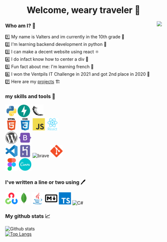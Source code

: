 <h1 align="center">Welcome, weary traveler 🤙</h1>

<img height="220px" align="right" src="https://camo.githubusercontent.com/ffbf71edb9eb65671926a8cc42a5a740bf5b799a9b93699a3a0de76e1793a80b/68747470733a2f2f6d656469612e67697068792e636f6d2f6d656469612f54456e586b637348725034596564436868412f67697068792e676966" />

### Who am I? 🤹

1️⃣ My name is Valters and im currently in the 10th grade 🏫  
2️⃣ I'm learning backend development in python 🐍  
3️⃣ I can make a decent website using react ⚛️  
4️⃣ I do infact know how to center a div 🗿  
5️⃣ Fun fact about me: I'm learning french 🥖  
6️⃣ I won the Ventpils IT Challenge in 2021 and got 2nd place in 2020 🥇  
7️⃣ Here are my [projects](https://github.com/theglobehead/theglobehead/blob/main/projects.md) 🏗️  

### my skills and tools 🧰

<img src="https://raw.githubusercontent.com/devicons/devicon/master/icons/python/python-original.svg" alt="python" width="40" height="40" style="max-width: 100%;"><img src="https://raw.githubusercontent.com/devicons/devicon/1119b9f84c0290e0f0b38982099a2bd027a48bf1/icons/fastapi/fastapi-plain.svg" alt="fastapi" width="40" height="40" style="max-width: 100%;">
<img src="https://raw.githubusercontent.com/devicons/devicon/1119b9f84c0290e0f0b38982099a2bd027a48bf1/icons/flask/flask-original.svg" alt="flask" width="40" height="40" style="max-width: 100%;">
<br/>
<img src="https://raw.githubusercontent.com/devicons/devicon/master/icons/html5/html5-original-wordmark.svg" alt="html5" width="40" height="40" style="max-width: 100%;">
<img src="https://raw.githubusercontent.com/devicons/devicon/master/icons/css3/css3-original-wordmark.svg" alt="css3" width="40" height="40" style="max-width: 100%;">
<img src="https://raw.githubusercontent.com/devicons/devicon/master/icons/javascript/javascript-original.svg" alt="javascript" width="40" height="40" style="max-width: 100%;">
<img src="https://raw.githubusercontent.com/devicons/devicon/master/icons/react/react-original-wordmark.svg" alt="react" width="40" height="40" style="max-width: 100%;">
<br/>
<img src="https://raw.githubusercontent.com/devicons/devicon/1119b9f84c0290e0f0b38982099a2bd027a48bf1/icons/wordpress/wordpress-plain.svg" alt="wordpress" width="40" height="40" style="max-width: 100%;">
<img src="https://raw.githubusercontent.com/devicons/devicon/1119b9f84c0290e0f0b38982099a2bd027a48bf1/icons/bootstrap/bootstrap-plain.svg" alt="bootstrap" width="40" height="40" style="max-width: 100%;">
<br/>
<img src="https://raw.githubusercontent.com/devicons/devicon/1119b9f84c0290e0f0b38982099a2bd027a48bf1/icons/vscode/vscode-original.svg" alt="vscode" width="40" height="40" style="max-width: 100%;">
<img src="https://raw.githubusercontent.com/devicons/devicon/1119b9f84c0290e0f0b38982099a2bd027a48bf1/icons/heroku/heroku-plain.svg" alt="heroku" width="40" height="40" style="max-width: 100%;">
<img src="https://raw.githubusercontent.com/brave/brave-browser/19d3950bfa2902a8592c02372b6bcafda5d58b8f/docs/source/_static/brave-release.svg" alt="brave" height="40" style="max-width: 100%;">
<img src="https://raw.githubusercontent.com/devicons/devicon/1119b9f84c0290e0f0b38982099a2bd027a48bf1/icons/git/git-plain.svg" width="40" alt="git" height="40" style="max-width: 100%;">
<br/>
<img src="https://raw.githubusercontent.com/devicons/devicon/1119b9f84c0290e0f0b38982099a2bd027a48bf1/icons/figma/figma-original.svg" alt="figma" width="40" height="40" style="max-width: 100%;">
<img src="https://raw.githubusercontent.com/devicons/devicon/1119b9f84c0290e0f0b38982099a2bd027a48bf1/icons/canva/canva-original.svg" alt="canva" width="40" height="40" style="max-width: 100%;">

### I've written a line or two using 🖊️  

<img src="https://raw.githubusercontent.com/devicons/devicon/1119b9f84c0290e0f0b38982099a2bd027a48bf1/icons/opencv/opencv-original.svg" alt="opencv" width="40" height="40" style="max-width: 100%;"><img src="https://raw.githubusercontent.com/devicons/devicon/1119b9f84c0290e0f0b38982099a2bd027a48bf1/icons/mongodb/mongodb-original.svg" alt="mongodb" width="40" height="40" style="max-width: 100%;">
<img src="https://raw.githubusercontent.com/devicons/devicon/1119b9f84c0290e0f0b38982099a2bd027a48bf1/icons/java/java-original.svg" alt="java" width="40" height="40" style="max-width: 100%;">
<img src="https://raw.githubusercontent.com/devicons/devicon/1119b9f84c0290e0f0b38982099a2bd027a48bf1/icons/markdown/markdown-original.svg" alt="markdown" width="40" height="40" style="max-width: 100%;">
<img src="https://raw.githubusercontent.com/devicons/devicon/1119b9f84c0290e0f0b38982099a2bd027a48bf1/icons/typescript/typescript-plain.svg" alt="typescript" width="40" height="40" style="max-width: 100%;">
<img src="https://cdn.worldvectorlogo.com/logos/c--4.svg" alt="C#" width="40" height="40" style="max-width: 100%;">

### My github stats 📈

![Github stats](https://github-readme-stats.vercel.app/api?username=theglobehead&theme=github_dark&show_icons=true&count_private=true)  
[![Top Langs](https://github-readme-stats.vercel.app/api/top-langs/?username=theglobehead&layout=compact&theme=github_dark)](https://github.com/anuraghazra/github-readme-stats)
<!---
theglobehead/theglobehead is a ✨ special ✨ repository because its `README.md` (this file) appears on your GitHub profile.
You can click the Preview link to take a look at your changes.
--->
